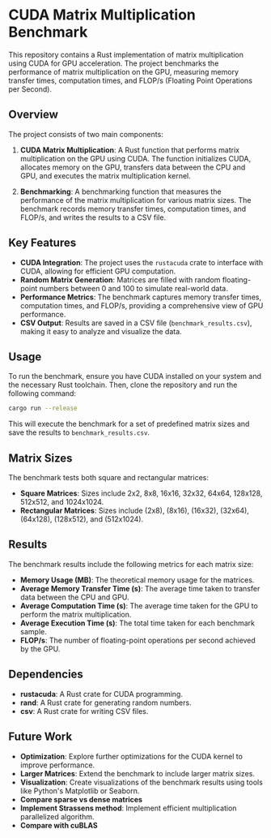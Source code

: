 # CUDA Matrix Multiplication Benchmark

This repository contains a Rust implementation of matrix multiplication using CUDA for GPU acceleration. The project benchmarks the performance of matrix multiplication on the GPU, measuring memory transfer times, computation times, and FLOP/s (Floating Point Operations per Second).

## Overview

The project consists of two main components:

1. **CUDA Matrix Multiplication**: A Rust function that performs matrix multiplication on the GPU using CUDA. The function initializes CUDA, allocates memory on the GPU, transfers data between the CPU and GPU, and executes the matrix multiplication kernel.

2. **Benchmarking**: A benchmarking function that measures the performance of the matrix multiplication for various matrix sizes. The benchmark records memory transfer times, computation times, and FLOP/s, and writes the results to a CSV file.

## Key Features

- **CUDA Integration**: The project uses the `rustacuda` crate to interface with CUDA, allowing for efficient GPU computation.
- **Random Matrix Generation**: Matrices are filled with random floating-point numbers between 0 and 100 to simulate real-world data.
- **Performance Metrics**: The benchmark captures memory transfer times, computation times, and FLOP/s, providing a comprehensive view of GPU performance.
- **CSV Output**: Results are saved in a CSV file (`benchmark_results.csv`), making it easy to analyze and visualize the data.

## Usage

To run the benchmark, ensure you have CUDA installed on your system and the necessary Rust toolchain. Then, clone the repository and run the following command:

```bash
cargo run --release
```

This will execute the benchmark for a set of predefined matrix sizes and save the results to `benchmark_results.csv`.

## Matrix Sizes

The benchmark tests both square and rectangular matrices:

- **Square Matrices**: Sizes include 2x2, 8x8, 16x16, 32x32, 64x64, 128x128, 512x512, and 1024x1024.
- **Rectangular Matrices**: Sizes include (2x8), (8x16), (16x32), (32x64), (64x128), (128x512), and (512x1024).

## Results

The benchmark results include the following metrics for each matrix size:

- **Memory Usage (MB)**: The theoretical memory usage for the matrices.
- **Average Memory Transfer Time (s)**: The average time taken to transfer data between the CPU and GPU.
- **Average Computation Time (s)**: The average time taken for the GPU to perform the matrix multiplication.
- **Average Execution Time (s)**: The total time taken for each benchmark sample.
- **FLOP/s**: The number of floating-point operations per second achieved by the GPU.

## Dependencies

- **rustacuda**: A Rust crate for CUDA programming.
- **rand**: A Rust crate for generating random numbers.
- **csv**: A Rust crate for writing CSV files.

## Future Work

- **Optimization**: Explore further optimizations for the CUDA kernel to improve performance.
- **Larger Matrices**: Extend the benchmark to include larger matrix sizes.
- **Visualization**: Create visualizations of the benchmark results using tools like Python's Matplotlib or Seaborn.
-  **Compare sparse vs dense matrices**
-  **Implement Strassens method**: Implement efficient multiplication parallelized algorithm.
-  **Compare with cuBLAS**

